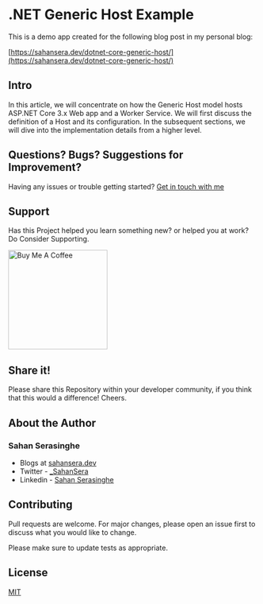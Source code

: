 # .NET Generic Host Example

This is a demo app created for the following blog post in my personal blog:

[https://sahansera.dev/dotnet-core-generic-host/](https://sahansera.dev/dotnet-core-generic-host/)

## Intro

In this article, we will concentrate on how the Generic Host model hosts ASP.NET Core 3.x Web app and a Worker Service. We will first discuss the definition of a Host and its configuration. In the subsequent sections, we will dive into the implementation details from a higher level.
 
## Questions? Bugs? Suggestions for Improvement?
Having any issues or trouble getting started? [Get in touch with me](https://sahansera.dev/contact/) 

## Support
Has this Project helped you learn something new? or helped you at work? Do Consider Supporting.

<a href="https://www.buymeacoffee.com/sahan" target="_blank"><img src="https://cdn.buymeacoffee.com/buttons/default-orange.png" alt="Buy Me A Coffee" width="200"  ></a>

## Share it!
Please share this Repository within your developer community, if you think that this would a difference! Cheers.

## About the Author
### Sahan Serasinghe
- Blogs at [sahansera.dev](https://sahansera.dev/)
- Twitter - [_SahanSera](https://www.twitter.com/_SahanSera)
- Linkedin - [Sahan Serasinghe](https://www.linkedin.com/in/sahanserasinghe/)

## Contributing
Pull requests are welcome. For major changes, please open an issue first to discuss what you would like to change.

Please make sure to update tests as appropriate.

## License
[MIT](https://choosealicense.com/licenses/mit/)

